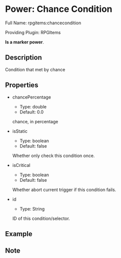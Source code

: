 # Power: Chance Condition

Full Name: rpgitems:chancecondition

Providing Plugin: RPGItems

**Is a marker power**.

<!-- beginCustomHeader -->
<!-- endCustomHeader -->

## Description

Condition that met by chance
<!-- beginCustomDescription -->
<!-- endCustomDescription -->

## Properties

* chancePercentage

  * Type: double
  * Default: 0.0

  chance, in percentage

* isStatic

  * Type: boolean
  * Default: false

  Whether only check this condition once.

* isCritical

  * Type: boolean
  * Default: false

  Whether abort current trigger if this condition fails.

* id

  * Type: String

  ID of this condition/selector.


<!-- beginCustomProperties -->
<!-- endCustomProperties -->

## Example

<!-- beginCustomExample -->
<!-- endCustomExample -->

## Note

<!-- beginCustomNote -->
<!-- endCustomNote -->